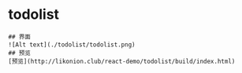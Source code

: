 # todolist
    ## 界面
    ![Alt text](./todolist/todolist.png)
    ## 预览
    [预览](http://likonion.club/react-demo/todolist/build/index.html)

